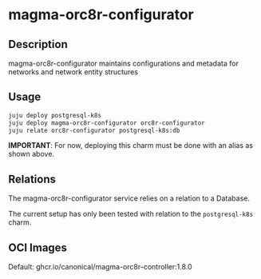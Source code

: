 # magma-orc8r-configurator

## Description
magma-orc8r-configurator maintains configurations and metadata for networks and network entity
structures

## Usage

```bash
juju deploy postgresql-k8s
juju deploy magma-orc8r-configurator orc8r-configurator
juju relate orc8r-configurator postgresql-k8s:db
```

**IMPORTANT**: For now, deploying this charm must be done with an alias as shown above.

## Relations

The magma-orc8r-configurator service relies on a relation to a Database. 

The current setup has only been tested with relation to the `postgresql-k8s` charm.

## OCI Images

Default: ghcr.io/canonical/magma-orc8r-controller:1.8.0

